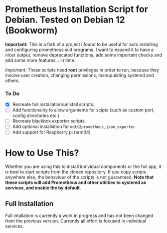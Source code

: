 # Prometheus Installation Script for Debian. Tested on Debian 12 (Bookworm)

**Important:** This is a fork of a project i found to be useful for auto installing and configuring prometheus suit programs. I want to expand it to have a nicer output, remove deprecated functions, add some important checks and add some more features... in time.

*Important:* These scripts need **root** privileges in order to run, because they involve user creation, changing permissions, manupulating systemd and others.

### To Do
- [x] Recreate full installation/unistall scripts.
- [ ] Add functionality to allow arguments for scipts (such as custom port, config directories etc.)
- [ ] Recreate blackbox exporter scripts.
- [ ] Add optional installation for `mqtt2prometheus`, `json_exporter`.
- [ ] Add support for Raspberry pi (arm64)

# How to Use This?
Whether you are using this to install individual components or the full app, it is best to start scripts from the cloned repository. If you copy scripts anywhere else, the behaviour of the scripts is not guaranteed. **Note that these scripts will add Prometheus and other utilities to systemd as services, and enable the by default**.

## Full Installation
Full intallation is currently a work in progress and has not been changed from the previous version. Currently all effort is focused in individual services.
